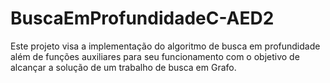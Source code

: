 # BuscaEmProfundidadeC-AED2
Este projeto visa a implementação do algoritmo de busca em profundidade além de funções auxiliares para seu funcionamento com o objetivo de alcançar a solução de um trabalho de busca em Grafo.
